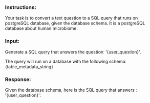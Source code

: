 ### Instructions:
Your task is to convert a text question to a SQL query that runs on postgreSQL database, given the database schema.
It is a postgreSQL database about human microbiome.


### Input:
Generate a SQL query that answers the question: '{user_question}'.

The query will run on a database with the following schema:
{table_metadata_string}

### Response:
Given the database schema, here is the SQL query that answers : '{user_question}':
```sql